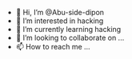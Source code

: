 - 👋 Hi, I’m @Abu-side-dipon
- 👀 I’m interested in hacking
- 🌱 I’m currently learning hacking
- 💞️ I’m looking to collaborate on ...
- 📫 How to reach me ...

<!---
Abu-side-dipon/Abu-side-dipon is a ✨ special ✨ repository because its `README.md` (this file) appears on your GitHub profile.
You can click the Preview link to take a look at your changes.
--->
